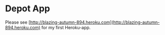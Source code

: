 # Depot App
Please see [http://blazing-autumn-894.heroku.com](http://blazing-autumn-894.heroku.com) for my first Heroku-app.